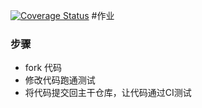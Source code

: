 [![Coverage Status](https://coveralls.io/repos/github/summer2013/homework1/badge.svg?branch=master)](https://coveralls.io/github/summer2013/homework1?branch=master)
#作业

### 步骤

* fork 代码
* 修改代码跑通测试
* 将代码提交回主干仓库，让代码通过CI测试
